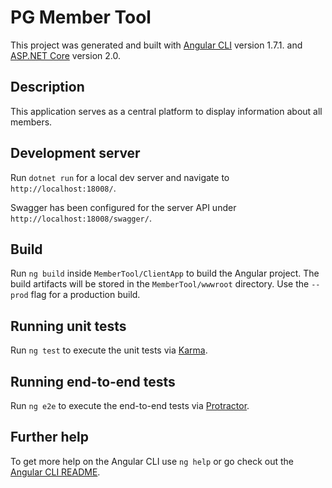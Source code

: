 # PG Member Tool

This project was generated and built with [Angular CLI](https://github.com/angular/angular-cli) version 1.7.1. and [ASP.NET Core](https://github.com/aspnet/Home) version 2.0.

## Description

This application serves as a central platform to display information about all members.

## Development server

Run `dotnet run` for a local dev server and navigate to `http://localhost:18008/`.

Swagger has been configured for the server API under `http://localhost:18008/swagger/`.

## Build

Run `ng build` inside `MemberTool/ClientApp` to build the Angular project. The build artifacts will be stored in the `MemberTool/wwwroot` directory. Use the `--prod` flag for a production build.

## Running unit tests

Run `ng test` to execute the unit tests via [Karma](https://karma-runner.github.io).

## Running end-to-end tests

Run `ng e2e` to execute the end-to-end tests via [Protractor](http://www.protractortest.org/).

## Further help

To get more help on the Angular CLI use `ng help` or go check out the [Angular CLI README](https://github.com/angular/angular-cli/blob/master/README.md).

